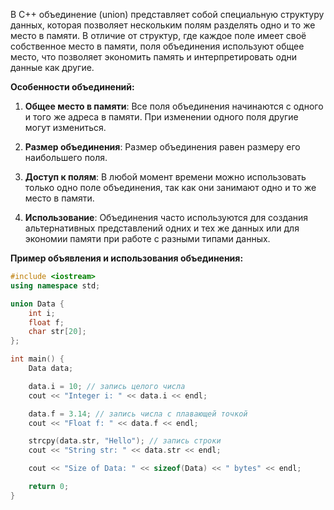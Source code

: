 В C++ объединение (union) представляет собой специальную структуру данных, которая позволяет нескольким полям разделять одно и то же место в памяти. В отличие от структур, где каждое поле имеет своё собственное место в памяти, поля объединения используют общее место, что позволяет экономить память и интерпретировать одни данные как другие.

**Особенности объединений:**

1. **Общее место в памяти**: Все поля объединения начинаются с одного и того же адреса в памяти. При изменении одного поля другие могут измениться.

2. **Размер объединения**: Размер объединения равен размеру его наибольшего поля.

3. **Доступ к полям**: В любой момент времени можно использовать только одно поле объединения, так как они занимают одно и то же место в памяти.

4. **Использование**: Объединения часто используются для создания альтернативных представлений одних и тех же данных или для экономии памяти при работе с разными типами данных.

**Пример объявления и использования объединения:**

```cpp
#include <iostream>
using namespace std;

union Data {
    int i;
    float f;
    char str[20];
};

int main() {
    Data data;

    data.i = 10; // запись целого числа
    cout << "Integer i: " << data.i << endl;

    data.f = 3.14; // запись числа с плавающей точкой
    cout << "Float f: " << data.f << endl;

    strcpy(data.str, "Hello"); // запись строки
    cout << "String str: " << data.str << endl;

    cout << "Size of Data: " << sizeof(Data) << " bytes" << endl;

    return 0;
}
```
